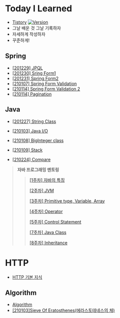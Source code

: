 
# Today I Learned
* [Tistory](https://hellodavid.tistory.com/)
[![Version](https://img.shields.io/badge/version-2020.12.27-red.svg)](./CHANGELOG) 
* 그날 배운 것 그날 기록하자
* 자세하게 작성하자
* 꾸준하게!



## Spring

* [[201229] JPQL](https://github.com/eastheat10/TIL/blob/main/Spring/JPQL.md)
* [[201230] Sring Form1](https://github.com/eastheat10/TIL/blob/main/Spring/Spring%20form1.md)
* [[201231] Spring Form2](https://github.com/eastheat10/TIL/blob/main/Spring/Spring%20form2.md)
* [[210107] Spring Form Validation](https://github.com/eastheat10/TIL/blob/main/Spring/Spring%20Form%20Validation.md)
* [[210114] Spring Form Validation 2]()
* [[210114] Pagination](https://www.youtube.com/watch?v=wUHncG3VwPw&list=PLLUCyU7SBaR7tOMe-ySJ5Uu1UlEBznxTr&index=1)



## Java

* [[201227] String Class](https://github.com/eastheat10/TIL/blob/main/Java/StringClass.md)

* [[210103] Java I/O](https://github.com/eastheat10/TIL/blob/main/Java/Java_IO.md)

* [[210108] BigInteger class](https://github.com/eastheat10/TIL/blob/main/Java/BigInteger.md)

* [[210109] Stack](https://github.com/eastheat10/TIL/blob/main/Java/Stack.md)

* [[210224] Compare](https://github.com/eastheat10/TIL/blob/main/Java/Compare.md)

  

> **자바 프로그래밍 멘토링**
>
> > [[1주차] 자바의 특징](https://github.com/eastheat10/TIL/blob/main/Java/2021_vacation_mentoring/first_week.md)
> >
> > [[2주차] JVM](https://github.com/eastheat10/TIL/blob/main/Java/2021_vacation_mentoring/2_week.md)
> >
> > [[3주차] Primitive type, Variable, Array](https://github.com/eastheat10/TIL/blob/main/Java/2021_vacation_mentoring/3_week.md)
> >
> > [[4주차] Operator](https://github.com/eastheat10/TIL/blob/main/Java/2021_vacation_mentoring/4_week.md)
> >
> > [[5주차] Control Statement](https://github.com/eastheat10/TIL/blob/main/Java/2021_vacation_mentoring/5_week.md)
> >
> > [[7주차] Java Class](https://github.com/eastheat10/TIL/blob/main/Java/2021_vacation_mentoring/7_week.md)
> >
> > [[8주차] Inheritance](https://github.com/eastheat10/TIL/blob/main/Java/2021_vacation_mentoring/8_week.md)



# HTTP

* [HTTP 기본 지식](https://github.com/eastheat10/TIL/blob/main/http/http.md)



## Algorithm
* [Algorithm](https://github.com/eastheat10/algorithm/blob/master/README.md)
* [[210103]Sieve Of Eratosthenes(에라스토테네스의 체)](https://github.com/eastheat10/TIL/blob/main/Algorithm/Sieve_of_Eratosthenes.md)

